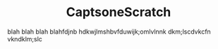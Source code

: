 <h1><center> CaptsoneScratch </center></h1>
<centered>blah blah blah blahfdjnb hdkwjlmshbvfduwijk;omlvlnnk dkm;lscdvkcfn vkndklm;slc</centered>
